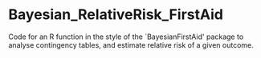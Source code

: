 # Bayesian_RelativeRisk_FirstAid
Code for an R function in the style of the `BayesianFirstAid' package to analyse contingency tables, and estimate relative risk of a given outcome.
